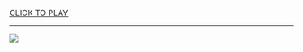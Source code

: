 
<a href="https://premium76.site?title=unblocked_games_geometry_dash&ref=13M">CLICK TO PLAY</a></h3>
<hr>

<a href="https://premium76.site?title=unblocked_games_geometry_dash&ref=13M"><img src="https://clearcache.store/games.png"></a>


